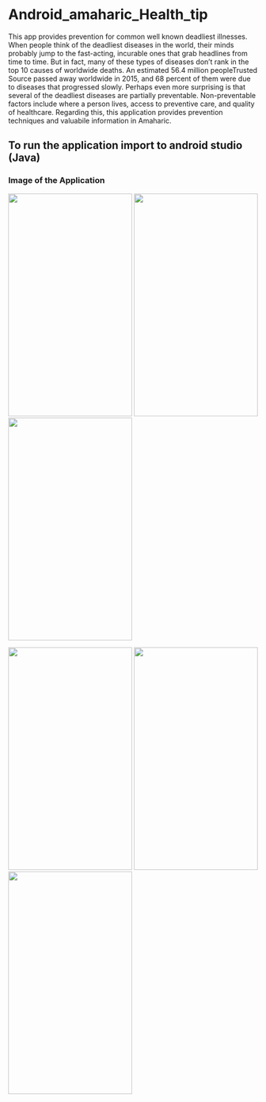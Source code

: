 # Android_amaharic_Health_tip
This app provides prevention for common well known deadliest illnesses.  When people think of the deadliest diseases in the world, their minds probably jump to the fast-acting, incurable ones that grab headlines from time to time. But in fact, many of these types of diseases don’t rank in the top 10 causes of worldwide deaths. An estimated 56.4 million peopleTrusted Source passed away worldwide in 2015, and 68 percent of them were due to diseases that progressed slowly. Perhaps even more surprising is that several of the deadliest diseases are partially preventable. Non-preventable factors include where a person lives, access to preventive care, and quality of healthcare. Regarding this, this application provides prevention techniques and valuabile information in Amaharic.

## To run the application import to android studio (Java)

### Image of the Application
<p float="left">
<img src="https://github.com/seifeakalu/Android_amaharic_Health_tip/blob/master/APK%20file/a.png" width="250" height="450" />
<img src="https://github.com/seifeakalu/Android_amaharic_Health_tip/blob/master/APK%20file/b.png" width="250" height="450" />
<img src="https://github.com/seifeakalu/Android_amaharic_Health_tip/blob/master/APK%20file/c.png" width="250" height="450" />
</p>
<p float="left">
<img src="https://github.com/seifeakalu/Android_amaharic_Health_tip/blob/master/APK%20file/d.png" width="250" height="450" />
<img src="https://github.com/seifeakalu/Android_amaharic_Health_tip/blob/master/APK%20file/e.png" width="250" height="450" />
<img src="https://github.com/seifeakalu/Android_amaharic_Health_tip/blob/master/APK%20file/f.png" width="250" height="450" />
</p>
